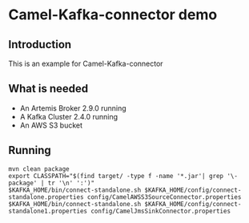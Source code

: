 # Camel-Kafka-connector demo

## Introduction

This is an example for Camel-Kafka-connector

## What is needed

- An Artemis Broker 2.9.0 running
- A Kafka Cluster 2.4.0 running 
- An AWS S3 bucket

## Running

```
mvn clean package
export CLASSPATH="$(find target/ -type f -name '*.jar'| grep '\-package' | tr '\n' ':')"
$KAFKA_HOME/bin/connect-standalone.sh $KAFKA_HOME/config/connect-standalone.properties config/CamelAWSS3SourceConnector.properties
$KAFKA_HOME/bin/connect-standalone.sh $KAFKA_HOME/config/connect-standalone1.properties config/CamelJmsSinkConnector.properties
```

